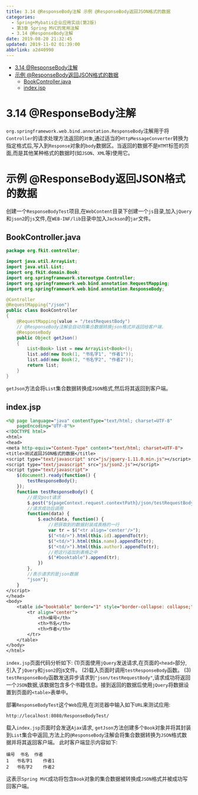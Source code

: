 ```yaml
---
title: 3.14 @ResponseBody注解 示例 @ResponseBody返回JSON格式的数据
categories: 
  - Spring+Mybatis企业应用实战(第2版)
  - 第3章 Spring MVC的常用注解
  - 3.14 @ResponseBody注解
date: 2019-08-20 21:32:45
updated: 2019-11-02 01:39:00
abbrlink: a2d40990
---
```

- [3.14 @ResponseBody注解](/ReadingNotes/a2d40990/#3-14-ResponseBody注解)
- [示例 @ResponseBody返回JSON格式的数据](/ReadingNotes/a2d40990/#示例-ResponseBody返回JSON格式的数据)
    - [BookController.java](/ReadingNotes/a2d40990/#BookController-java)
    - [index.jsp](/ReadingNotes/a2d40990/#index-jsp)

<!--more-->
<script src="https://cdn.bootcss.com/jquery/3.4.0/jquery.slim.min.js"></script>
<script>$(document).ready(function () {$(".post-body > ul:nth-child(1)").hide();});</script>

<!--end-->
<!--SSTStart-->
# 3.14 @ResponseBody注解 #
`org.springframework.web.bind.annotation.ResponseBody`注解用于将`Controller`的请求处理方法返回的`对象`,通过适当的`HttpMessageConverter`转换为指定格式后,写入到`Response`对象的`body`数据区。当返回的数据不是`HTMT`标签的页面,而是其他某种格式的数据时(如`JSON`、`XML`等)使用它。
# 示例 @ResponseBody返回JSON格式的数据 #
创建一个`ResponseBodyTest`项目,在`WebContent`目录下创建一个`js`目录,加入`jQuery`和`json2`的`js`文件,在`WEB-INF/lib`目录中加入`Jackson`的`jar`文件。
## BookController.java ##
```java
package org.fkit.controller;

import java.util.ArrayList;
import java.util.List;
import org.fkit.domain.Book;
import org.springframework.stereotype.Controller;
import org.springframework.web.bind.annotation.RequestMapping;
import org.springframework.web.bind.annotation.ResponseBody;

@Controller
@RequestMapping("/json")
public class BookController
{
	@RequestMapping(value = "/testRequestBody")
	// @ResponseBody注解会自动将集合数据转换json格式并返回给客户端.
	@ResponseBody
	public Object getJson()
	{
		List<Book> list = new ArrayList<Book>();
		list.add(new Book(1, "书名字1", "作者1"));
		list.add(new Book(2, "书名字2", "作者2"));
		return list;
	}
}
```
`getJson`方法会将`List`集合数据转换成`JSON`格式,然后将其返回到客户端。
## index.jsp ##
```jsp
<%@ page language="java" contentType="text/html; charset=UTF-8"
    pageEncoding="UTF-8"%>
<!DOCTYPE html>
<html>
<head>
<meta http-equiv="Content-Type" content="text/html; charset=UTF-8">
<title>测试返回JSON格式的数据</title>
<script type="text/javascript" src="js/jquery-1.11.0.min.js"></script>
<script type="text/javascript" src="js/json2.js"></script>
<script type="text/javascript">
	$(document).ready(function() {
		testResponseBody();
	});
	function testResponseBody() {
		//提交post请求
		$.post("${pageContext.request.contextPath}/json/testRequestBody", null,
		//请求成功后调用
		function(data) {
			$.each(data, function() {
				//把获取到的数据封装成表格的一行
				var tr = $("<tr align='center'/>");
				$("<td/>").html(this.id).appendTo(tr);
				$("<td/>").html(this.name).appendTo(tr);
				$("<td/>").html(this.author).appendTo(tr);
				//把这行追加到表格之中
				$("#booktable").append(tr);
			})
		},
		//表示请求的是json数据
		"json");
	}
</script>
</head>
<body>
    <table id="booktable" border="1" style="border-collapse: collapse;">
        <tr align="center">
            <th>编号</th>
            <th>书名</th>
            <th>作者</th>
        </tr>
    </table>
</body>
</html>
```
`index.jsp`页面代码分析如下:
(1)页面使用`jQuery`发送请求,在页面的`<head>`部分,引入了`jQuery`和`json2`的js文件。
(2)载入页面时调用`testResponseBody`函数。
(3) `testResponseBody`函数发送异步请求到`"json/testRequestBody"`,请求成功将返回一个`JSON`数据,该数据包含多个书籍信息。接到返回的数据后使用`jQuery`将数据设置到页面的`<table>`表单中。

部署`ResponseBodyTest`这个`Web`应用,在浏览器中输入如下`URL`来测试应用:
```
http://localhost:8080/ResponseBodyTest/
```
载入`index.jsp`页面时会发送`Ajax`请求, `getJson`方法创建多个`Book`对象并将其封装到`List`集合中返回,方法上的`@ResponseBody`注解会将集合数据转换为`JSON`格式数据并将其返回客户端。
此时客户端显示内容如下:
```
编号 	书名 	作者
1	书名字1	作者1
2	书名字2	作者2
```
这表示`Spring MVC`成功将包含`Book`对象的集合数据被转换成`JSON`格式并被成功写回客户端。
<!--SSTStop-->

